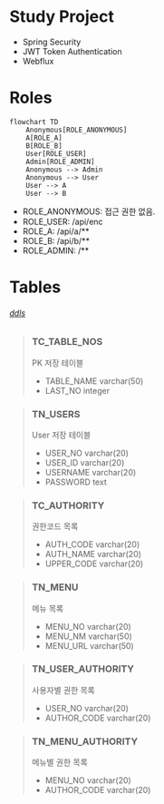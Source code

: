 # Study Project

- Spring Security
- JWT Token Authentication
- Webflux

# Roles

```mermaid
flowchart TD
    Anonymous[ROLE_ANONYMOUS]
    A[ROLE_A]
    B[ROLE_B]
    User[ROLE_USER]
    Admin[ROLE_ADMIN]
    Anonymous --> Admin
    Anonymous --> User
    User --> A
    User --> B
```

- ROLE_ANONYMOUS: 접근 권한 없음.
- ROLE_USER: /api/enc
- ROLE_A: /api/a/**
- ROLE_B: /api/b/**
- ROLE_ADMIN: /**

# Tables

###### [ddls](./scripts/ddl_pgsql.sql)

> ### TC_TABLE_NOS
> PK 저장 테이블
> - TABLE_NAME varchar(50)
> - LAST_NO integer

> ### TN_USERS
> User 저장 테이블
> - USER_NO varchar(20)
> - USER_ID varchar(20)
> - USERNAME varchar(20)
> - PASSWORD text

> ### TC_AUTHORITY
> 권한코드 목록
> - AUTH_CODE varchar(20)
> - AUTH_NAME varchar(20)
> - UPPER_CODE varchar(20)

> ### TN_MENU
> 메뉴 목록
> - MENU_NO varchar(20)
> - MENU_NM varchar(50)
> - MENU_URL varchar(50)

> ### TN_USER_AUTHORITY
> 사용자별 권한 목록
> - USER_NO varchar(20)
> - AUTHOR_CODE varchar(20)

> ### TN_MENU_AUTHORITY
> 메뉴별 권한 목록
> - MENU_NO varchar(20)
> - AUTHOR_CODE varchar(20)

